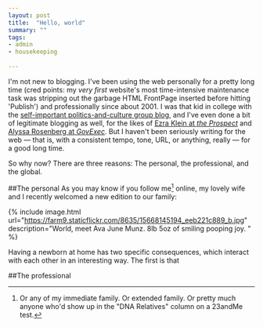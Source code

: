 ```yaml
---
layout: post
title:  "Hello, world"
summary: ""
tags:
- admin
- housekeeping
 
---
```


I'm not new to blogging. I've been using the web personally for a pretty long time (cred points: my _very first_ website's most time-intensive maintenance task was stripping out the garbage HTML FrontPage inserted before hitting 'Publish') and professionally since about 2001. I was that kid in college with the [self-important politics-and-culture group blog](https://web.archive.org/web/20050123232629/http://bulldogblue.com/), and I've even done a bit of legitimate blogging as well, for the likes of [Ezra Klein at _the Prospect_](http://prospect.org/article/god-guns-and-gandhi) and [Alyssa Rosenberg at _GovExec_](http://www.govexec.com/voices/dan-munz/2206/). But I haven't been seriously writing for the web &mdash; that is, with a consistent tempo, tone, URL, or anything, really &mdash; for a good long time.

So why now? There are three reasons: The personal, the professional, and the global.

##The personal
As you may know if you follow me[^familyfollows] online, my lovely wife and I recently welcomed a new edition to our family:

{% include image.html url="https://farm9.staticflickr.com/8635/15668145194_eeb221c889_b.jpg" description="World, meet Ava June Munz. 8lb 5oz of smiling pooping joy. " %}

Having a newborn at home has two specific consequences, which interact with each other in an interesting way. The first is that 


##The professional


[^familyfollows]: Or any of my immediate family. Or extended family. Or pretty much anyone who'd show up in the "DNA Relatives" column on a 23andMe test.